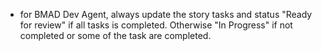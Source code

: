 - for BMAD Dev Agent, always update the story tasks and status "Ready for review" if all tasks is completed. Otherwise "In Progress" if not completed or some of the task are completed.